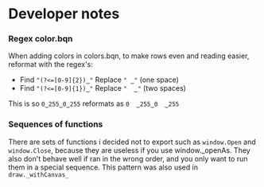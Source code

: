 # Developer notes

### Regex color.bqn

When adding colors in colors.bqn, to make rows even and reading easier, reformat with the regex's:

- Find `"(?<=[0-9]{2})‿"` Replace `" ‿"` (one space)
- Find `"(?<=[0-9]{1})‿"` Replace `"  ‿"` (two spaces)

This is so `0‿255‿0‿255` reformats as `0  ‿255‿0  ‿255`

### Sequences of functions
There are sets of functions i decided not to export such as `window.Open` and  `window.Close`, because they are useless if you use window._openAs.
They also don't behave well if ran in the wrong order, and you only want to run them in a special sequence.
This pattern was also used in `draw._withCanvas_`